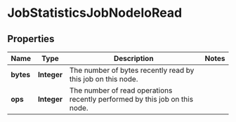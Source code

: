 
# JobStatisticsJobNodeIoRead

## Properties
Name | Type | Description | Notes
------------ | ------------- | ------------- | -------------
**bytes** | **Integer** | The number of bytes recently read by this job on this node. | 
**ops** | **Integer** | The number of read operations recently performed by this job on this node. | 



